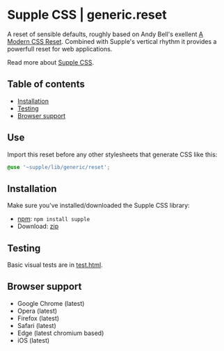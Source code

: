# Supple CSS | generic.reset

A reset of sensible defaults, roughly based on Andy Bell's exellent [A Modern CSS Reset](https://hankchizljaw.com/wrote/a-modern-css-reset/). Combined with Supple's vertical rhythm it provides a powerfull reset for web applications.

Read more about [Supple CSS](https://github.com/supple-css/supple).

## Table of contents

* [Installation](#installation)
* [Testing](#testing)
* [Browser support](#browser-support)

## Use
Import this reset before any other stylesheets that generate CSS like this:

```scss
@use '~supple/lib/generic/reset';
```


## Installation
Make sure you've installed/downloaded the Supple CSS library:

* [npm](https://www.npmjs.com/package/supple): `npm install supple`
* Download: [zip](https://github.com/supple-css/supple/releases/latest)


## Testing
Basic visual tests are in [test.html](./test.html).


## Browser support

* Google Chrome (latest)
* Opera (latest)
* Firefox (latest)
* Safari (latest)
* Edge (latest chromium based)
* iOS (latest)
